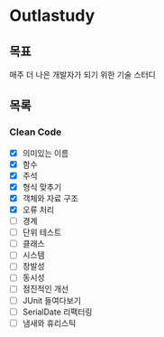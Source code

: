 # Outlastudy

## 목표
매주 더 나은 개발자가 되기 위한 기술 스터디

## 목록

### Clean Code
- [x] 의미있는 이름
- [x] 함수
- [x] 주석
- [x] 형식 맞추기
- [x] 객체와 자료 구조
- [x] 오류 처리
- [ ] 경계
- [ ] 단위 테스트
- [ ] 클래스
- [ ] 시스템
- [ ] 창발성
- [ ] 동시성
- [ ] 점진적인 개선
- [ ] JUnit 들여다보기
- [ ] SerialDate 리팩터링
- [ ] 냄새와 휴리스틱
